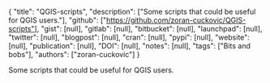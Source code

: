 {
  "title": "QGIS-scripts",
  "description": ["Some scripts that could be useful for QGIS users."],
  "github": ["https://github.com/zoran-cuckovic/QGIS-scripts"],
  "gist": [null],
  "gitlab": [null],
  "bitbucket": [null],
  "launchpad": [null],
  "twitter": [null],
  "blogpost": [null],
  "cran": [null],
  "pypi": [null],
  "website": [null],
  "publication": [null],
  "DOI": [null],
  "notes": [null],
  "tags": ["Bits and bobs"],
  "authors": ["zoran-cuckovic"]
}

<!-- Generated by csv2md.R – do not edit by hand -->

Some scripts that could be useful for QGIS users.